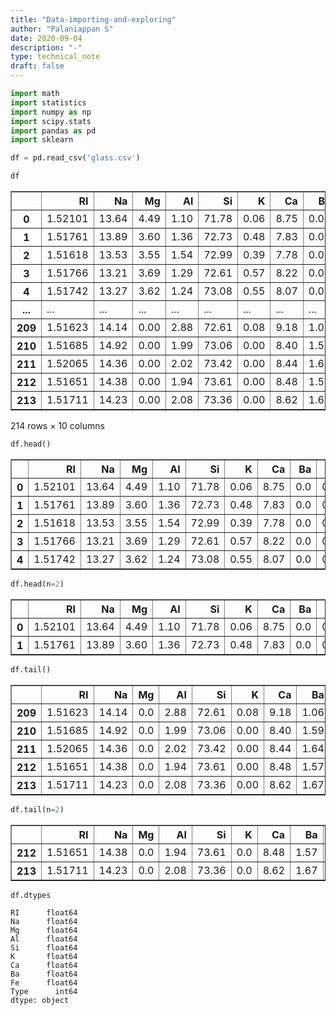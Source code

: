 ```yaml
---
title: "Data-importing-and-exploring"
author: "Palaniappan S"
date: 2020-09-04
description: "-"
type: technical_note
draft: false
---
```


```python
import math
import statistics
import numpy as np
import scipy.stats
import pandas as pd
import sklearn
```


```python
df = pd.read_csv('glass.csv')
```


```python
df
```




<div>
<style scoped>
    .dataframe tbody tr th:only-of-type {
        vertical-align: middle;
    }

    .dataframe tbody tr th {
        vertical-align: top;
    }

    .dataframe thead th {
        text-align: right;
    }
</style>
<table border="1" class="dataframe">
  <thead>
    <tr style="text-align: right;">
      <th></th>
      <th>RI</th>
      <th>Na</th>
      <th>Mg</th>
      <th>Al</th>
      <th>Si</th>
      <th>K</th>
      <th>Ca</th>
      <th>Ba</th>
      <th>Fe</th>
      <th>Type</th>
    </tr>
  </thead>
  <tbody>
    <tr>
      <th>0</th>
      <td>1.52101</td>
      <td>13.64</td>
      <td>4.49</td>
      <td>1.10</td>
      <td>71.78</td>
      <td>0.06</td>
      <td>8.75</td>
      <td>0.00</td>
      <td>0.0</td>
      <td>1</td>
    </tr>
    <tr>
      <th>1</th>
      <td>1.51761</td>
      <td>13.89</td>
      <td>3.60</td>
      <td>1.36</td>
      <td>72.73</td>
      <td>0.48</td>
      <td>7.83</td>
      <td>0.00</td>
      <td>0.0</td>
      <td>1</td>
    </tr>
    <tr>
      <th>2</th>
      <td>1.51618</td>
      <td>13.53</td>
      <td>3.55</td>
      <td>1.54</td>
      <td>72.99</td>
      <td>0.39</td>
      <td>7.78</td>
      <td>0.00</td>
      <td>0.0</td>
      <td>1</td>
    </tr>
    <tr>
      <th>3</th>
      <td>1.51766</td>
      <td>13.21</td>
      <td>3.69</td>
      <td>1.29</td>
      <td>72.61</td>
      <td>0.57</td>
      <td>8.22</td>
      <td>0.00</td>
      <td>0.0</td>
      <td>1</td>
    </tr>
    <tr>
      <th>4</th>
      <td>1.51742</td>
      <td>13.27</td>
      <td>3.62</td>
      <td>1.24</td>
      <td>73.08</td>
      <td>0.55</td>
      <td>8.07</td>
      <td>0.00</td>
      <td>0.0</td>
      <td>1</td>
    </tr>
    <tr>
      <th>...</th>
      <td>...</td>
      <td>...</td>
      <td>...</td>
      <td>...</td>
      <td>...</td>
      <td>...</td>
      <td>...</td>
      <td>...</td>
      <td>...</td>
      <td>...</td>
    </tr>
    <tr>
      <th>209</th>
      <td>1.51623</td>
      <td>14.14</td>
      <td>0.00</td>
      <td>2.88</td>
      <td>72.61</td>
      <td>0.08</td>
      <td>9.18</td>
      <td>1.06</td>
      <td>0.0</td>
      <td>7</td>
    </tr>
    <tr>
      <th>210</th>
      <td>1.51685</td>
      <td>14.92</td>
      <td>0.00</td>
      <td>1.99</td>
      <td>73.06</td>
      <td>0.00</td>
      <td>8.40</td>
      <td>1.59</td>
      <td>0.0</td>
      <td>7</td>
    </tr>
    <tr>
      <th>211</th>
      <td>1.52065</td>
      <td>14.36</td>
      <td>0.00</td>
      <td>2.02</td>
      <td>73.42</td>
      <td>0.00</td>
      <td>8.44</td>
      <td>1.64</td>
      <td>0.0</td>
      <td>7</td>
    </tr>
    <tr>
      <th>212</th>
      <td>1.51651</td>
      <td>14.38</td>
      <td>0.00</td>
      <td>1.94</td>
      <td>73.61</td>
      <td>0.00</td>
      <td>8.48</td>
      <td>1.57</td>
      <td>0.0</td>
      <td>7</td>
    </tr>
    <tr>
      <th>213</th>
      <td>1.51711</td>
      <td>14.23</td>
      <td>0.00</td>
      <td>2.08</td>
      <td>73.36</td>
      <td>0.00</td>
      <td>8.62</td>
      <td>1.67</td>
      <td>0.0</td>
      <td>7</td>
    </tr>
  </tbody>
</table>
<p>214 rows × 10 columns</p>
</div>




```python
df.head()
```




<div>
<style scoped>
    .dataframe tbody tr th:only-of-type {
        vertical-align: middle;
    }

    .dataframe tbody tr th {
        vertical-align: top;
    }

    .dataframe thead th {
        text-align: right;
    }
</style>
<table border="1" class="dataframe">
  <thead>
    <tr style="text-align: right;">
      <th></th>
      <th>RI</th>
      <th>Na</th>
      <th>Mg</th>
      <th>Al</th>
      <th>Si</th>
      <th>K</th>
      <th>Ca</th>
      <th>Ba</th>
      <th>Fe</th>
      <th>Type</th>
    </tr>
  </thead>
  <tbody>
    <tr>
      <th>0</th>
      <td>1.52101</td>
      <td>13.64</td>
      <td>4.49</td>
      <td>1.10</td>
      <td>71.78</td>
      <td>0.06</td>
      <td>8.75</td>
      <td>0.0</td>
      <td>0.0</td>
      <td>1</td>
    </tr>
    <tr>
      <th>1</th>
      <td>1.51761</td>
      <td>13.89</td>
      <td>3.60</td>
      <td>1.36</td>
      <td>72.73</td>
      <td>0.48</td>
      <td>7.83</td>
      <td>0.0</td>
      <td>0.0</td>
      <td>1</td>
    </tr>
    <tr>
      <th>2</th>
      <td>1.51618</td>
      <td>13.53</td>
      <td>3.55</td>
      <td>1.54</td>
      <td>72.99</td>
      <td>0.39</td>
      <td>7.78</td>
      <td>0.0</td>
      <td>0.0</td>
      <td>1</td>
    </tr>
    <tr>
      <th>3</th>
      <td>1.51766</td>
      <td>13.21</td>
      <td>3.69</td>
      <td>1.29</td>
      <td>72.61</td>
      <td>0.57</td>
      <td>8.22</td>
      <td>0.0</td>
      <td>0.0</td>
      <td>1</td>
    </tr>
    <tr>
      <th>4</th>
      <td>1.51742</td>
      <td>13.27</td>
      <td>3.62</td>
      <td>1.24</td>
      <td>73.08</td>
      <td>0.55</td>
      <td>8.07</td>
      <td>0.0</td>
      <td>0.0</td>
      <td>1</td>
    </tr>
  </tbody>
</table>
</div>




```python
df.head(n=2)
```




<div>
<style scoped>
    .dataframe tbody tr th:only-of-type {
        vertical-align: middle;
    }

    .dataframe tbody tr th {
        vertical-align: top;
    }

    .dataframe thead th {
        text-align: right;
    }
</style>
<table border="1" class="dataframe">
  <thead>
    <tr style="text-align: right;">
      <th></th>
      <th>RI</th>
      <th>Na</th>
      <th>Mg</th>
      <th>Al</th>
      <th>Si</th>
      <th>K</th>
      <th>Ca</th>
      <th>Ba</th>
      <th>Fe</th>
      <th>Type</th>
    </tr>
  </thead>
  <tbody>
    <tr>
      <th>0</th>
      <td>1.52101</td>
      <td>13.64</td>
      <td>4.49</td>
      <td>1.10</td>
      <td>71.78</td>
      <td>0.06</td>
      <td>8.75</td>
      <td>0.0</td>
      <td>0.0</td>
      <td>1</td>
    </tr>
    <tr>
      <th>1</th>
      <td>1.51761</td>
      <td>13.89</td>
      <td>3.60</td>
      <td>1.36</td>
      <td>72.73</td>
      <td>0.48</td>
      <td>7.83</td>
      <td>0.0</td>
      <td>0.0</td>
      <td>1</td>
    </tr>
  </tbody>
</table>
</div>




```python
df.tail()
```




<div>
<style scoped>
    .dataframe tbody tr th:only-of-type {
        vertical-align: middle;
    }

    .dataframe tbody tr th {
        vertical-align: top;
    }

    .dataframe thead th {
        text-align: right;
    }
</style>
<table border="1" class="dataframe">
  <thead>
    <tr style="text-align: right;">
      <th></th>
      <th>RI</th>
      <th>Na</th>
      <th>Mg</th>
      <th>Al</th>
      <th>Si</th>
      <th>K</th>
      <th>Ca</th>
      <th>Ba</th>
      <th>Fe</th>
      <th>Type</th>
    </tr>
  </thead>
  <tbody>
    <tr>
      <th>209</th>
      <td>1.51623</td>
      <td>14.14</td>
      <td>0.0</td>
      <td>2.88</td>
      <td>72.61</td>
      <td>0.08</td>
      <td>9.18</td>
      <td>1.06</td>
      <td>0.0</td>
      <td>7</td>
    </tr>
    <tr>
      <th>210</th>
      <td>1.51685</td>
      <td>14.92</td>
      <td>0.0</td>
      <td>1.99</td>
      <td>73.06</td>
      <td>0.00</td>
      <td>8.40</td>
      <td>1.59</td>
      <td>0.0</td>
      <td>7</td>
    </tr>
    <tr>
      <th>211</th>
      <td>1.52065</td>
      <td>14.36</td>
      <td>0.0</td>
      <td>2.02</td>
      <td>73.42</td>
      <td>0.00</td>
      <td>8.44</td>
      <td>1.64</td>
      <td>0.0</td>
      <td>7</td>
    </tr>
    <tr>
      <th>212</th>
      <td>1.51651</td>
      <td>14.38</td>
      <td>0.0</td>
      <td>1.94</td>
      <td>73.61</td>
      <td>0.00</td>
      <td>8.48</td>
      <td>1.57</td>
      <td>0.0</td>
      <td>7</td>
    </tr>
    <tr>
      <th>213</th>
      <td>1.51711</td>
      <td>14.23</td>
      <td>0.0</td>
      <td>2.08</td>
      <td>73.36</td>
      <td>0.00</td>
      <td>8.62</td>
      <td>1.67</td>
      <td>0.0</td>
      <td>7</td>
    </tr>
  </tbody>
</table>
</div>




```python
df.tail(n=2)
```




<div>
<style scoped>
    .dataframe tbody tr th:only-of-type {
        vertical-align: middle;
    }

    .dataframe tbody tr th {
        vertical-align: top;
    }

    .dataframe thead th {
        text-align: right;
    }
</style>
<table border="1" class="dataframe">
  <thead>
    <tr style="text-align: right;">
      <th></th>
      <th>RI</th>
      <th>Na</th>
      <th>Mg</th>
      <th>Al</th>
      <th>Si</th>
      <th>K</th>
      <th>Ca</th>
      <th>Ba</th>
      <th>Fe</th>
      <th>Type</th>
    </tr>
  </thead>
  <tbody>
    <tr>
      <th>212</th>
      <td>1.51651</td>
      <td>14.38</td>
      <td>0.0</td>
      <td>1.94</td>
      <td>73.61</td>
      <td>0.0</td>
      <td>8.48</td>
      <td>1.57</td>
      <td>0.0</td>
      <td>7</td>
    </tr>
    <tr>
      <th>213</th>
      <td>1.51711</td>
      <td>14.23</td>
      <td>0.0</td>
      <td>2.08</td>
      <td>73.36</td>
      <td>0.0</td>
      <td>8.62</td>
      <td>1.67</td>
      <td>0.0</td>
      <td>7</td>
    </tr>
  </tbody>
</table>
</div>




```python
df.dtypes
```




    RI      float64
    Na      float64
    Mg      float64
    Al      float64
    Si      float64
    K       float64
    Ca      float64
    Ba      float64
    Fe      float64
    Type      int64
    dtype: object


